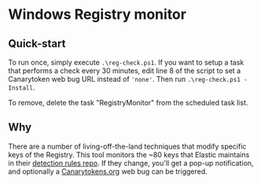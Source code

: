 # Windows Registry monitor

## Quick-start

To run once, simply execute `.\reg-check.ps1`. If you want to setup a task that performs a check every 30 minutes, edit line 8 of the script
to set a Canarytoken web bug URL instead of `'none'`. Then run `.\reg-check.ps1 -Install`.

To remove, delete the task "RegistryMonitor" from the scheduled task list.

## Why

There are a number of living-off-the-land techniques that modify specific keys of the Registry. This tool monitors the ~80 keys that Elastic
maintains in their [detection rules repo](https://github.com/elastic/detection-rules). If they change, you'll get a pop-up notification, and
optionally a [Canarytokens.org](https://canarytokens.org/nest/) web bug can be triggered.
